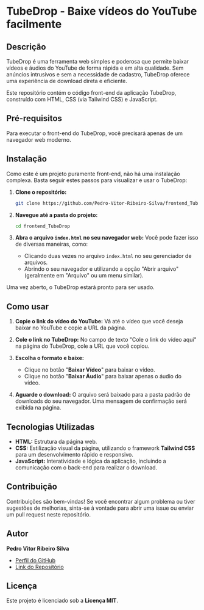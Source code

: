 # TubeDrop - Baixe vídeos do YouTube facilmente


## Descrição

TubeDrop é uma ferramenta web simples e poderosa que permite baixar vídeos e áudios do YouTube de forma rápida e em alta qualidade. Sem anúncios intrusivos e sem a necessidade de cadastro, TubeDrop oferece uma experiência de download direta e eficiente.

Este repositório contém o código front-end da aplicação TubeDrop, construído com HTML, CSS (via Tailwind CSS) e JavaScript.

## Pré-requisitos

Para executar o front-end do TubeDrop, você precisará apenas de um navegador web moderno.

## Instalação

Como este é um projeto puramente front-end, não há uma instalação complexa. Basta seguir estes passos para visualizar e usar o TubeDrop:

1.  **Clone o repositório:**
    ```bash
    git clone https://github.com/Pedro-Vitor-Ribeiro-Silva/frontend_TubeDrop.git
    ```

2.  **Navegue até a pasta do projeto:**
    ```bash
    cd frontend_TubeDrop
    ```

3.  **Abra o arquivo `index.html` no seu navegador web:**
    Você pode fazer isso de diversas maneiras, como:
    * Clicando duas vezes no arquivo `index.html` no seu gerenciador de arquivos.
    * Abrindo o seu navegador e utilizando a opção "Abrir arquivo" (geralmente em "Arquivo" ou um menu similar).

Uma vez aberto, o TubeDrop estará pronto para ser usado.

## Como usar

1.  **Copie o link do vídeo do YouTube:** Vá até o vídeo que você deseja baixar no YouTube e copie a URL da página.

2.  **Cole o link no TubeDrop:** No campo de texto "Cole o link do vídeo aqui" na página do TubeDrop, cole a URL que você copiou.

3.  **Escolha o formato e baixe:**
    * Clique no botão "**Baixar Vídeo**" para baixar o vídeo.
    * Clique no botão "**Baixar Áudio**" para baixar apenas o áudio do vídeo.

4.  **Aguarde o download:** O arquivo será baixado para a pasta padrão de downloads do seu navegador. Uma mensagem de confirmação será exibida na página.

## Tecnologias Utilizadas

* **HTML:** Estrutura da página web.
* **CSS:** Estilização visual da página, utilizando o framework **Tailwind CSS** para um desenvolvimento rápido e responsivo.
* **JavaScript:** Interatividade e lógica da aplicação, incluindo a comunicação com o back-end para realizar o download.

## Contribuição

Contribuições são bem-vindas! Se você encontrar algum problema ou tiver sugestões de melhorias, sinta-se à vontade para abrir uma issue ou enviar um pull request neste repositório.

## Autor

**Pedro Vitor Ribeiro Silva**

* [Perfil do GitHub](https://github.com/Pedro-Vitor-Ribeiro-Silva)
* [Link do Repositório](https://github.com/Pedro-Vitor-Ribeiro-Silva/frontend_TubeDrop.git)

## Licença

Este projeto é licenciado sob a **Licença MIT**.
